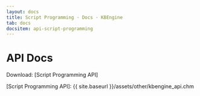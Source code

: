 ```yaml
---
layout: docs
title: Script Programming · Docs · KBEngine
tab: docs
docsitem: api-script-programming
---
```


API Docs
====================

Download: 
[Script Programming API]



[Script Programming API]: {{ site.baseurl }}/assets/other/kbengine_api.chm